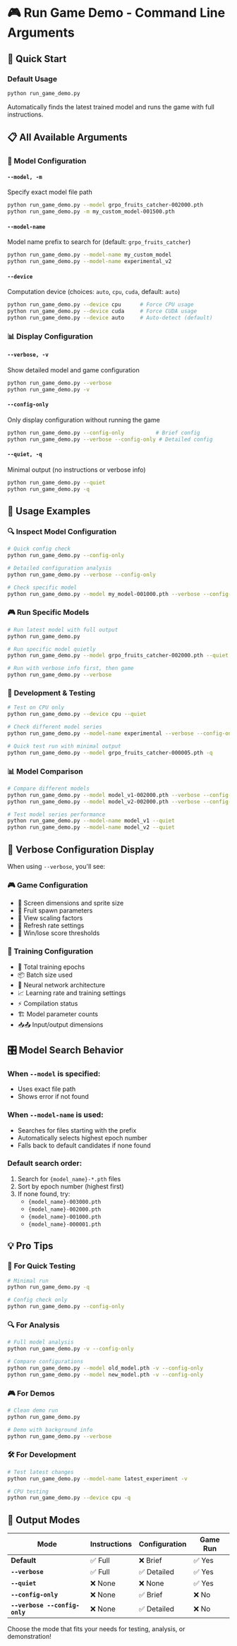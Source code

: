 # 🎮 Run Game Demo - Command Line Arguments

## 🚀 Quick Start

### Default Usage
```bash
python run_game_demo.py
```
Automatically finds the latest trained model and runs the game with full instructions.

## 📋 All Available Arguments

### 🤖 Model Configuration

#### `--model, -m`
Specify exact model file path
```bash
python run_game_demo.py --model grpo_fruits_catcher-002000.pth
python run_game_demo.py -m my_custom_model-001500.pth
```

#### `--model-name`
Model name prefix to search for (default: `grpo_fruits_catcher`)
```bash
python run_game_demo.py --model-name my_custom_model
python run_game_demo.py --model-name experimental_v2
```

#### `--device`
Computation device (choices: `auto`, `cpu`, `cuda`, default: `auto`)
```bash
python run_game_demo.py --device cpu      # Force CPU usage
python run_game_demo.py --device cuda     # Force CUDA usage  
python run_game_demo.py --device auto     # Auto-detect (default)
```

### 📊 Display Configuration

#### `--verbose, -v`
Show detailed model and game configuration
```bash
python run_game_demo.py --verbose
python run_game_demo.py -v
```

#### `--config-only`
Only display configuration without running the game
```bash
python run_game_demo.py --config-only          # Brief config
python run_game_demo.py --verbose --config-only # Detailed config
```

#### `--quiet, -q`
Minimal output (no instructions or verbose info)
```bash
python run_game_demo.py --quiet
python run_game_demo.py -q
```

## 🎯 Usage Examples

### 🔍 **Inspect Model Configuration**
```bash
# Quick config check
python run_game_demo.py --config-only

# Detailed configuration analysis
python run_game_demo.py --verbose --config-only

# Check specific model
python run_game_demo.py --model my_model-001000.pth --verbose --config-only
```

### 🎮 **Run Specific Models**
```bash
# Run latest model with full output
python run_game_demo.py

# Run specific model quietly
python run_game_demo.py --model grpo_fruits_catcher-002000.pth --quiet

# Run with verbose info first, then game
python run_game_demo.py --verbose
```

### 🔧 **Development & Testing**
```bash
# Test on CPU only
python run_game_demo.py --device cpu --quiet

# Check different model series
python run_game_demo.py --model-name experimental --verbose --config-only

# Quick test run with minimal output
python run_game_demo.py --model grpo_fruits_catcher-000005.pth -q
```

### 📊 **Model Comparison**
```bash
# Compare different models
python run_game_demo.py --model model_v1-002000.pth --verbose --config-only
python run_game_demo.py --model model_v2-002000.pth --verbose --config-only

# Test model series performance
python run_game_demo.py --model-name model_v1 --quiet
python run_game_demo.py --model-name model_v2 --quiet
```

## 📝 Verbose Configuration Display

When using `--verbose`, you'll see:

### 🎮 Game Configuration
- 📏 Screen dimensions and sprite size
- 🍎 Fruit spawn parameters  
- 📐 View scaling factors
- 🔄 Refresh rate settings
- 🎯 Win/lose score thresholds

### 🧠 Training Configuration  
- 🔄 Total training epochs
- 📦 Batch size used
- 🧠 Neural network architecture
- 📈 Learning rate and training settings
- ⚡ Compilation status
- 🏗️ Model parameter counts
- 📥📤 Input/output dimensions

## 🎛️ Model Search Behavior

### **When `--model` is specified:**
- Uses exact file path
- Shows error if not found

### **When `--model-name` is used:**
- Searches for files starting with the prefix
- Automatically selects highest epoch number
- Falls back to default candidates if none found

### **Default search order:**
1. Search for `{model_name}-*.pth` files
2. Sort by epoch number (highest first)
3. If none found, try:
   - `{model_name}-003000.pth`
   - `{model_name}-002000.pth`
   - `{model_name}-001000.pth`
   - `{model_name}-000001.pth`

## 💡 Pro Tips

### 🎯 **For Quick Testing**
```bash
# Minimal run
python run_game_demo.py -q

# Config check only
python run_game_demo.py --config-only
```

### 🔍 **For Analysis**
```bash
# Full model analysis
python run_game_demo.py -v --config-only

# Compare configurations
python run_game_demo.py --model old_model.pth -v --config-only
python run_game_demo.py --model new_model.pth -v --config-only
```

### 🎮 **For Demos**
```bash
# Clean demo run
python run_game_demo.py

# Demo with background info
python run_game_demo.py --verbose
```

### 🛠️ **For Development**
```bash
# Test latest changes
python run_game_demo.py --model-name latest_experiment -v

# CPU testing
python run_game_demo.py --device cpu -q
```

## 🎊 Output Modes

| Mode | Instructions | Configuration | Game Run |
|------|-------------|---------------|----------|
| **Default** | ✅ Full | ❌ Brief | ✅ Yes |
| **`--verbose`** | ✅ Full | ✅ Detailed | ✅ Yes |
| **`--quiet`** | ❌ None | ❌ None | ✅ Yes |
| **`--config-only`** | ❌ None | ✅ Brief | ❌ No |
| **`--verbose --config-only`** | ❌ None | ✅ Detailed | ❌ No |

Choose the mode that fits your needs for testing, analysis, or demonstration!
